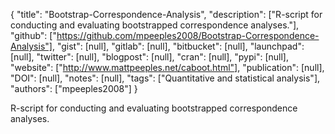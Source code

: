 {
  "title": "Bootstrap-Correspondence-Analysis",
  "description": ["R-script for conducting and evaluating bootstrapped correspondence analyses."],
  "github": ["https://github.com/mpeeples2008/Bootstrap-Correspondence-Analysis"],
  "gist": [null],
  "gitlab": [null],
  "bitbucket": [null],
  "launchpad": [null],
  "twitter": [null],
  "blogpost": [null],
  "cran": [null],
  "pypi": [null],
  "website": ["http://www.mattpeeples.net/caboot.html"],
  "publication": [null],
  "DOI": [null],
  "notes": [null],
  "tags": ["Quantitative and statistical analysis"],
  "authors": ["mpeeples2008"]
}

<!-- Generated by csv2md.R – do not edit by hand -->

R-script for conducting and evaluating bootstrapped correspondence analyses.
